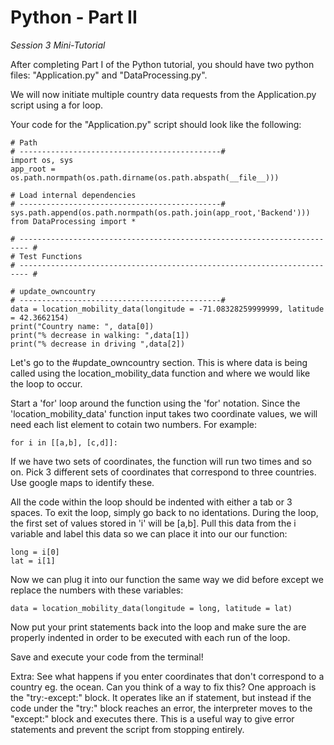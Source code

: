 # Python - Part II 

*Session 3 Mini-Tutorial*

After completing Part I of the Python tutorial, you should have two python files: "Application.py" and "DataProcessing.py". 

We will now initiate multiple country data requests from the Application.py script using a for loop.

Your code for the "Application.py" script should look like the following:
```
# Path
# ---------------------------------------------#
import os, sys
app_root = os.path.normpath(os.path.dirname(os.path.abspath(__file__)))   

# Load internal dependencies
# ---------------------------------------------#
sys.path.append(os.path.normpath(os.path.join(app_root,'Backend')))
from DataProcessing import *

# ------------------------------------------------------------------------ #
# Test Functions
# ------------------------------------------------------------------------ #

# update_owncountry
# ---------------------------------------------#
data = location_mobility_data(longitude = -71.08328259999999, latitude = 42.3662154)
print("Country name: ", data[0])
print("% decrease in walking: ",data[1])
print("% decrease in driving ",data[2])
```

Let's go to the #update_owncountry section. This is where data is being called using the location_mobility_data function and where we would like the loop to occur. 

Start a 'for' loop around the function using the 'for' notation. Since the 'location_mobility_data' function input takes two coordinate values, we will need each list element to cotain two numbers. For example:

```for i in [[a,b], [c,d]]:```

If we have two sets of coordinates, the function will run two times and so on. Pick 3 different sets of coordinates that correspond to three countries. Use google maps to identify these.

All the code within the loop should be indented with either a tab or 3 spaces. To exit the loop, simply go back to no identations. During the loop, the first set of values stored in 'i' will be [a,b]. Pull this data from the i variable and label this data so we can place it into our our function:
```
long = i[0]
lat = i[1]
```
Now we can plug it into our function the same way we did before except we replace the numbers with these variables:

```data = location_mobility_data(longitude = long, latitude = lat)```

Now put your print statements back into the loop and make sure the are properly indented in order to be executed with each run of the loop.

Save and execute your code from the terminal!

Extra:
See what happens if you enter coordinates that don't correspond to a country eg. the ocean. Can you think of a way to fix this? One approach is the "try:-except:" block. It operates like an if statement, but instead if the code under the "try:" block reaches an error, the interpreter moves to the "except:" block and executes there. This is a useful way to give error statements and prevent the script from stopping entirely.

